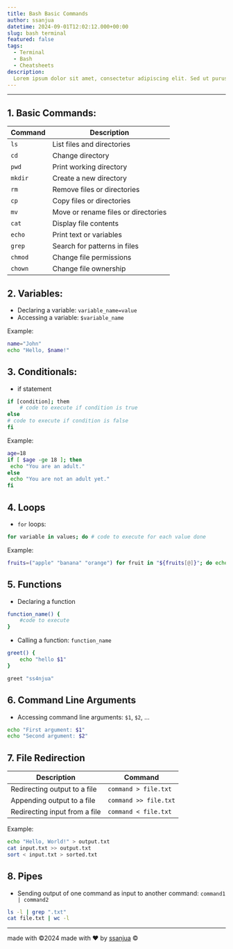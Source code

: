 ```yaml
---
title: Bash Basic Commands
author: ssanjua
datetime: 2024-09-01T12:02:12.000+00:00
slug: bash terminal
featured: false
tags:
  - Terminal
  - Bash
  - Cheatsheets
description:
  Lorem ipsum dolor sit amet, consectetur adipiscing elit. Sed ut purus eget sapien.
---
```

---

## 1. Basic Commands:

| Command | Description                         |
| ------- | ----------------------------------- |
| `ls`    | List files and directories          |
| `cd`    | Change directory                    |
| `pwd`   | Print working directory             |
| `mkdir` | Create a new directory              |
| `rm`    | Remove files or directories         |
| `cp`    | Copy files or directories           |
| `mv`    | Move or rename files or directories |
| `cat`   | Display file contents               |
| `echo`  | Print text or variables             |
| `grep`  | Search for patterns in files        |
| `chmod` | Change file permissions             |
| `chown` | Change file ownership               |
## 2. Variables:

- Declaring a variable: `variable_name=value`
- Accessing a variable: `$variable_name`

Example:

```bash
name="John"
echo "Hello, $name!"
```

## 3. Conditionals:

- if statement

```bash
if [condition]; them
	# code to execute if condition is true
else
# code to execute if condition is false
fi
```

Example:

````bash
age=18
if [ $age -ge 18 ]; then
 echo "You are an adult."
else
 echo "You are not an adult yet."
fi
````

## 4. Loops

- `for` loops:

```bash
for variable in values; do # code to execute for each value done
```

Example:

```bash
fruits=("apple" "banana" "orange") for fruit in "${fruits[@]}"; do echo "I like $fruit." done
```

## 5. Functions

- Declaring a function

```bash
function_name() {
	#code to execute
}
```

- Calling a function: `function_name`

```bash
greet() {
	echo "hello $1"
}

greet "ss4njua"
```

## 6. Command Line Arguments

- Accessing command line arguments: `$1`, `$2`, ...

```bash
echo "First argument: $1" 
echo "Second argument: $2"
```

## 7. File Redirection

| Description                   | Command               |
| ----------------------------- | --------------------- |
| Redirecting output to a file  | `command > file.txt`  |
| Appending output to a file    | `command >> file.txt` |
| Redirecting input from a file | `command < file.txt`  |
Example:

```bash
echo "Hello, World!" > output.txt
cat input.txt >> output.txt
sort < input.txt > sorted.txt
```

## 8. Pipes

- Sending output of one command as input to another command: `command1 | command2`

```bash
ls -l | grep ".txt"
cat file.txt | wc -l
```

---
made with ©2024 made with ❤️ by [ssanjua](http://www.github.com/ssanjua) © 